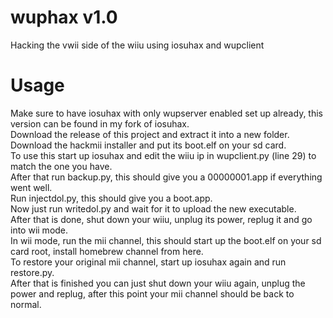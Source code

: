 # wuphax v1.0
Hacking the vwii side of the wiiu using iosuhax and wupclient

# Usage
Make sure to have iosuhax with only wupserver enabled set up already, this version can be found in my fork of iosuhax.  
Download the release of this project and extract it into a new folder.  
Download the hackmii installer and put its boot.elf on your sd card.  
To use this start up iosuhax and edit the wiiu ip in wupclient.py (line 29) to match the one you have.  
After that run backup.py, this should give you a 00000001.app if everything went well.  
Run injectdol.py, this should give you a boot.app.  
Now just run writedol.py and wait for it to upload the new executable.  
After that is done, shut down your wiiu, unplug its power, replug it and go into wii mode.  
In wii mode, run the mii channel, this should start up the boot.elf on your sd card root, install homebrew channel from here.  
To restore your original mii channel, start up iosuhax again and run restore.py.  
After that is finished you can just shut down your wiiu again, unplug the power and replug, after this point your mii channel should be back to normal.  